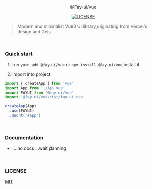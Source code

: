 <p align="center" height="370">
@Fay-ui/vue
</p>

<p align="center">

<a href="LICENSE">
  <img alt="LICENSE" src="https://img.shields.io/badge/License-MIT-yellow"/>
</a>
</p>

> Modern and minimalist Vue3 UI library,originating from Vercel's design and Geist

<br/>

### Quick start

1. run `yarn add @fay-ui/vue` or `npm install @fay-ui/vue` install it

2. import into project

```js
import { createApp } from 'vue'
import App from './App.vue'
import FAYUI from '@fay-ui/vue'
import '@fay-ui/vue/dist/fay-ui.css'

createApp(App)
  .use(FAYUI)
  .mount('#app')
```

<br />

### Documentation

- ....no docs ...wait planning

<br />

### LICENSE

[MIT](./LICENSE)
